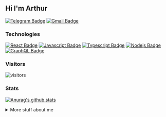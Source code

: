 ## Hi I'm Arthur

[![Telegram Badge](https://img.shields.io/badge/-Telegram-0088CC?style=flat-square&labelColor=E2E2E2&logo=telegram&logoColor=B23121)](https://t.me/ItsRisingTide)
[![Gmail Badge](https://img.shields.io/badge/-Gmail-D44638?style=flat-square&labelColor=E2E2E2&logo=gmail&logoColor=B23121)](mailto:ItsRisingTide@gmail.com)
<!--(ItsRisingTide@gmail.com)-->


### Technologies

<!-- TODO: Make technologies links takes you to repositories -->

[![React Badge](https://img.shields.io/badge/-React-61DBFB?style=for-the-badge&labelColor=black&logo=react&logoColor=61DBFB)](#)
[![Javascript Badge](https://img.shields.io/badge/-Javascript-F0DB4F?style=for-the-badge&labelColor=black&logo=javascript&logoColor=F0DB4F)](#) [![Typescript Badge](https://img.shields.io/badge/-Typescript-007acc?style=for-the-badge&labelColor=black&logo=typescript&logoColor=007acc)](#)
[![Nodejs Badge](https://img.shields.io/badge/-Nodejs-3C873A?style=for-the-badge&labelColor=black&logo=node.js&logoColor=3C873A)](#) [![GraphQL Badge](https://img.shields.io/badge/-GraphQl-e535ab?style=for-the-badge&labelColor=black&logo=node.js&logoColor=e535ab)](#)

<!--<br />
<br />-->

<!-- [![ReadMe Card](https://github-readme-stats.vercel.app/api/pin/?username=ItsRisingTide&repo=Food-API-app-with-react)](https://github.com/ItsRisingTide/Food-API-app-with-react) -->

### Visitors

![visitors](https://visitor-badge.glitch.me/badge?page_id=ItsRisingTide.ItsRisingTide)

### Stats

[![Anurag's github stats](https://github-readme-stats.vercel.app/api?username=ItsRisingTide&theme=tokyonight)](https://github.com/anuraghazra/github-readme-stats)

<details>
<summary>
  More stuff about me
</summary>

<br >

maybe later
